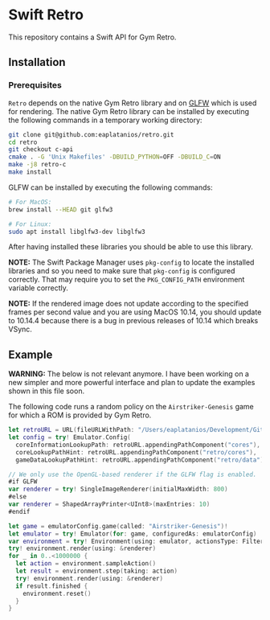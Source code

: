 # Swift Retro

This repository contains a Swift API for Gym Retro.

## Installation

### Prerequisites

`Retro` depends on the native Gym Retro library and on
[GLFW](https://www.glfw.org/) which is used for rendering.
The native Gym Retro library can be installed by executing
the following commands in a temporary working directory:

```bash
git clone git@github.com:eaplatanios/retro.git
cd retro
git checkout c-api
cmake . -G 'Unix Makefiles' -DBUILD_PYTHON=OFF -DBUILD_C=ON
make -j8 retro-c
make install
```

GLFW can be installed by executing the following commands:

```bash
# For MacOS:
brew install --HEAD git glfw3

# For Linux:
sudo apt install libglfw3-dev libglfw3
```

After having installed these libraries you should be able
to use this library.

**NOTE:** The Swift Package Manager uses `pkg-config` to 
locate the installed libraries and so you need to make sure
that `pkg-config` is configured correctly. That may require
you to set the `PKG_CONFIG_PATH` environment variable
correctly.

**NOTE:** If the rendered image does not update according 
to the specified frames per second value and you are using 
MacOS 10.14, you should update to 10.14.4 because there is 
a bug in previous releases of 10.14 which breaks VSync.

## Example

**WARNING:** The below is not relevant anymore. I have been
working on a new simpler and more powerful interface and
plan to update the examples shown in this file soon.

The following code runs a random policy on the 
`Airstriker-Genesis` game for which a ROM is provided by 
Gym Retro.

```swift
let retroURL = URL(fileURLWithPath: "/Users/eaplatanios/Development/GitHub/retro-swift/retro")
let config = try! Emulator.Config(
  coreInformationLookupPath: retroURL.appendingPathComponent("cores"),
  coreLookupPathHint: retroURL.appendingPathComponent("retro/cores"),
  gameDataLookupPathHint: retroURL.appendingPathComponent("retro/data"))

// We only use the OpenGL-based renderer if the GLFW flag is enabled.
#if GLFW
var renderer = try! SingleImageRenderer(initialMaxWidth: 800)
#else
var renderer = ShapedArrayPrinter<UInt8>(maxEntries: 10)
#endif

let game = emulatorConfig.game(called: "Airstriker-Genesis")!
let emulator = try! Emulator(for: game, configuredAs: emulatorConfig)
var environment = try! Environment(using: emulator, actionsType: FilteredActions())
try! environment.render(using: &renderer)
for _ in 0..<1000000 {
  let action = environment.sampleAction()
  let result = environment.step(taking: action)
  try! environment.render(using: &renderer)
  if result.finished {
    environment.reset()
  }
}
```
